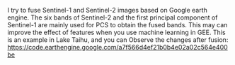 I try to fuse Sentinel-1 and Sentinel-2 images based on Google earth engine. 
The six bands of Sentinel-2 and the first principal component of Sentinel-1 are mainly used for PCS to obtain the fused bands.
This may can improve the effect of features when you use machine learning in GEE.
This is an example in Lake Taihu, and you can Observe the changes after fusion:
https://code.earthengine.google.com/a7f566d4ef21b0b4e02a02c564e400be

